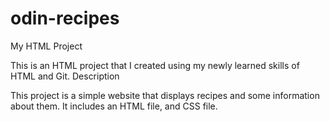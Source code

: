 # odin-recipes
My HTML Project

This is an HTML project that I created using my newly learned skills of HTML and Git.
Description

This project is a simple website that displays recipes and some information about them. It includes an HTML file, and CSS file.